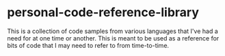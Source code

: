 # personal-code-reference-library

This is a collection of code samples from various languages that I've had a need for at one time or another. This is meant to be used as a reference for bits of code that I may need to refer to from time-to-time.
